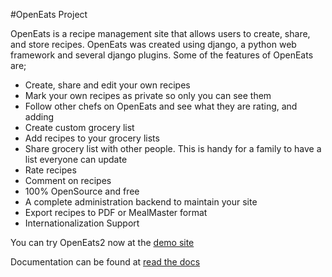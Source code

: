 #OpenEats Project

OpenEats is a recipe management site that allows users to create, share, and store recipes.  OpenEats was created using django, a python web framework
and several django plugins.  Some of the features of OpenEats are;

* Create, share and edit your own recipes
* Mark your own recipes as private so only you can see them
* Follow other chefs on OpenEats and see what they are rating, and adding
* Create custom grocery list
* Add recipes to your grocery lists
* Share grocery list with other people.  This is handy for a family to have a list everyone can update
* Rate recipes
* Comment on recipes
* 100% OpenSource and free
* A complete administration backend to maintain your site
* Export recipes to PDF or MealMaster format
* Internationalization Support

You can try OpenEats2 now at the [demo site](http://new.openeats.org)

Documentation can be found at [read the docs](http://openeats2.readthedocs.org/)